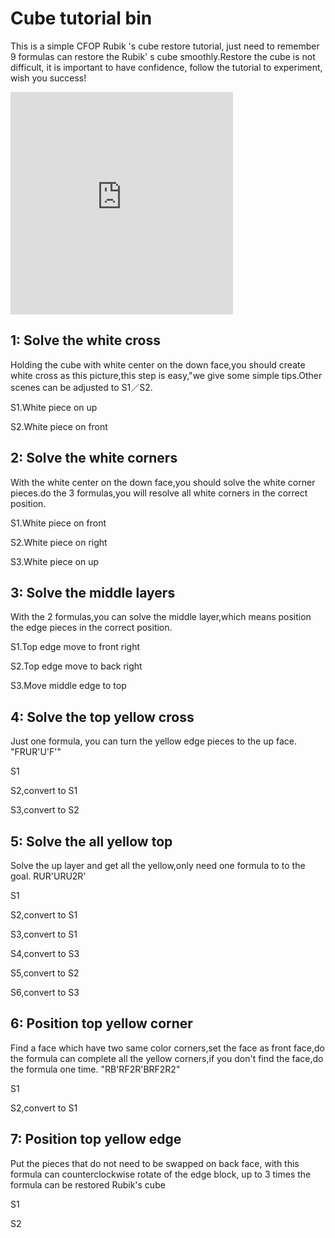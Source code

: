 # Cube tutorial bin
This is a simple CFOP Rubik 's cube restore tutorial, just need to remember 9 formulas can restore the Rubik' s cube smoothly.Restore the cube is not difficult, it is important to have confidence, follow the tutorial to experiment, wish you success!


<iframe src="https://fy-create.github.io/Cube/tools/browser/cube.html?para={screenRatio:2.0,corner:12345678,center:123456,edge:1234567890AB,eye:false,colorConf:{u:WHITE,d:YELLOW,f:GREEN,b:BLUE,l:ORANGE,r:RED},preFormula:U%27L2UB2U%27L2DL%27D%27R%27UFB%27R%27F2D2RDR%27,formula:y%27z(U%27RFR%27D)(U%27L%27U2L2U%27L%27)(UR%27URR%27URUR%27U%27R)(FRU%27R%27U%27RUR%27F%27)(RU%27RURURU%27R%27U%27R2U)y%27z(U%27RFR%27D)(U%27L%27U2L2U%27L%27)(UR%27URR%27URUR%27U%27R)(FRU%27R%27U%27RUR%27F%27)(RU%27RURURU%27R%27U%27R2U)}" width="356px" height="356px" frameborder="0" scrolling="no"> </iframe>



## 1: Solve the white cross
Holding the cube with white center on the down face,you should create white cross as this picture,this step is easy,"we give some simple tips.Other scenes can be adjusted to S1／S2.

S1.White piece on up

S2.White piece on front

## 2: Solve the white corners
With the white center on the down face,you should solve the white corner pieces.do the 3 formulas,you will resolve all white corners in the correct position.

S1.White piece on front

S2.White piece on right

S3.White piece on up

## 3: Solve the middle layers
With the 2 formulas,you can solve the middle layer,which means position the edge pieces in the correct position.

S1.Top edge move to front right

S2.Top edge move to back right

S3.Move middle edge to top

## 4: Solve the top yellow cross
Just one formula, you can turn the yellow edge pieces to the up face.   "FRUR'U'F'"

S1

S2,convert to S1

S3,convert to S2

## 5: Solve the all yellow top
Solve the up layer and get all the yellow,only need one formula to to the goal.  RUR'URU2R'

S1

S2,convert to S1

S3,convert to S1

S4,convert to S3

S5,convert to S2

S6,convert to S3


## 6: Position top yellow corner
Find a face which have two same color corners,set the face as front face,do the formula can complete all the yellow corners,if you don't find the face,do the formula one time.      "RB'RF2R'BRF2R2"

S1

S2,convert to S1

## 7: Position top yellow edge
Put the pieces that do not need to be swapped on back face, with this formula can counterclockwise rotate of the edge block, up to 3 times the formula can be restored Rubik's cube

S1

S2

